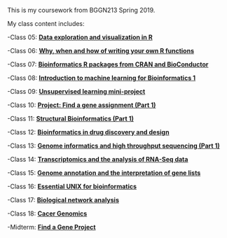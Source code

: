 This is my coursework from BGGN213 Spring 2019.

My class content includes: 

-Class 05: [**Data exploration and visualization in R**]()

-Class 06: [**Why, when and how of writing your own R functions**]()

-Class 07: [**Bioinformatics R packages from CRAN and BioConductor**]()

-Class 08: [**Introduction to machine learning for Bioinformatics 1**]()

-Class 09: [**Unsupervised learning mini-project**](class_09/class09_rmd_git.md)

-Class 10: [**Project: Find a gene assignment (Part 1)**]()

-Class 11: [**Structural Bioinformatics (Part 1)**](Class_10/class11_rmd_git.md)

-Class 12: [**Bioinformatics in drug discovery and design**](Class12/class12_rmd_git.md)

-Class 13: [**Genome informatics and high throughput sequencing (Part 1)**]()

-Class 14: [**Transcriptomics and the analysis of RNA-Seq data**](Class14/class14_rmd_git.md)

-Class 15: [**Genome annotation and the interpretation of gene lists**](class15/cLASS15_rmD.md)

-Class 16: [**Essential UNIX for bioinformatics**](class16/class16_RMD_GIT.md)

-Class 17: [**Biological network analysis**](Class17/class17_RMD.md)

-Class 18: [**Cacer Genomics**]()

-Midterm: [**Find a Gene Project**](MIDTERM/MIDTERM_RMD.md)

